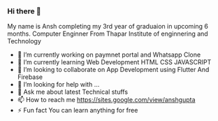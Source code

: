 ### Hi there 👋
My name is Ansh completing my 3rd year of graduaion in upcoming 6 months.
Computer Enginner From Thapar Institute of enginnering and Technology
- 🔭 I’m currently working on paymnet portal and Whatsapp Clone
- 🌱 I’m currently learning Web Development HTML CSS JAVASCRIPT
- 👯 I’m looking to collaborate on App Development using Flutter And Firebase
- 🤔 I’m looking for help with ...
- 💬 Ask me about latest Technical stuffs
- 📫 How to reach me https://sites.google.com/view/anshgupta
- ⚡ Fun fact You can learn anything for free
